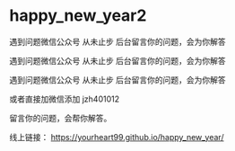 # happy_new_year2
遇到问题微信公众号 从未止步 后台留言你的问题，会为你解答

遇到问题微信公众号 从未止步 后台留言你的问题，会为你解答

遇到问题微信公众号 从未止步 后台留言你的问题，会为你解答

或者直接加微信添加 jzh401012 

留言你的问题，会帮你解答。

线上链接： https://yourheart99.github.io/happy_new_year/
